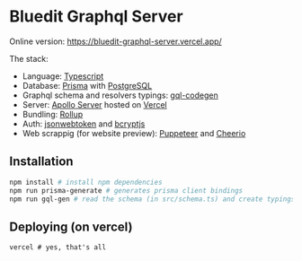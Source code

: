 # Bluedit Graphql Server

Online version: https://bluedit-graphql-server.vercel.app/

The stack:

- Language: [Typescript](https://www.typescriptlang.org/)
- Database: [Prisma](https://prisma.io) with [PostgreSQL](https://www..org/)
- Graphql schema and resolvers typings: [gql-codegen](https://www.graphql-code-generator.com/)
- Server: [Apollo Server](https://www.apollographql.com/docs/apollo-server/) hosted on [Vercel](https://vercel.com/)
- Bundling: [Rollup](https://www.rollupjs.org/)
- Auth: [jsonwebtoken](https://jwt.io/) and [bcryptjs](https://www.npmjs.com/package/bcryptjs)
- Web scrappig (for website preview): [Puppeteer](https://pptr.dev/) and [Cheerio](https://cheerio.js.org/)

## Installation

```sh
npm install # install npm dependencies
npm run prisma-generate # generates prisma client bindings
npm run gql-gen # read the schema (in src/schema.ts) and create typings for the resolvers
```

## Deploying (on vercel)

```
vercel # yes, that's all
```
